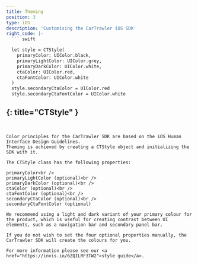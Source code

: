 ```yaml
---
title: Theming
position: 3
type: iOS
description: 'Customising the CarTrawler iOS SDK'
right_code: |-
  ``` swift

  let style = CTStyle(
    primaryColor: UIColor.black,
    primaryLightColor: UIColor.grey,
    primaryDarkColor: UIColor.white,
    ctaColor: UIColor.red,
    ctaFontColor: UIColor.white
  )
  style.secondaryCtaColor = UIColor.red
  style.secondaryCtaFontColor = UIColor.white

  ```  
  {: title="CTStyle" }
---
```


Color principles for the CarTrawler SDK are based on the iOS Human Interface Design Guidelines.
Theming is achieved by creating a CTStyle object and initializing the SDK with it.

The CTStyle class has the following properties:

primaryColor<br />
primaryLightColor (optional)<br />
primaryDarkColor (optional)<br />
ctaColor (optional)<br />
ctaFontColor (optional)<br />
secondaryCtaColor (optional)<br />
secondaryCtaFontColor (optional)

We recommend using a light and dark variant of your primary colour for the product, which is useful for creating contrast between UI elements, such as a navigation bar and secondary panel bar.

If you do not wish to set the four optional properties manually, the CarTrawler SDK will create the colours for you.

For more information please see our <a href="https://invis.io/6ZQILRF3TW2">style guide</a>.
